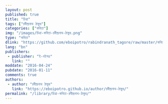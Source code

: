 ```yaml
---
layout: post
published: true
title: "চিত্রা"
tags: ["রবীন্দ্রনাথ ঠাকুর"]
categories: ["কবিতা"]
img: "/images/চিত্রা-কবিতা-রবীন্দ্রনাথ-ঠাকুর.png"
type: "কবিতা"
dlink: "https://github.com/eboipotro/rabindranath_tagore/raw/master/কবিতা/চিত্রা.epub"
lang: "bn"
publishers: 
 - publisher: "ই-বইপত্র"
   link: ""
moddate: "2016-04-24"
pubdate: "2016-01-11"
comments: true
authors: 
 - author: "রবীন্দ্রনাথ ঠাকুর"
   link: "https://eboipotro.github.io/author/রবীন্দ্রনাথ-ঠাকুর/"
permalink: "/library/চিত্রা-কবিতা-রবীন্দ্রনাথ-ঠাকুর/"
---
```

